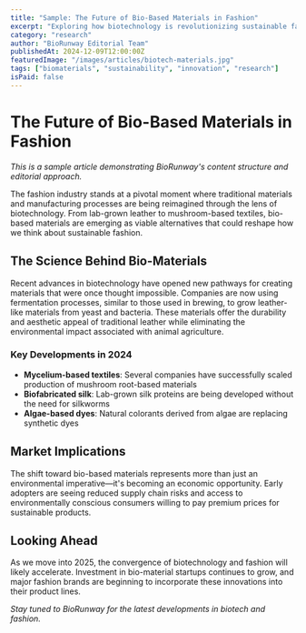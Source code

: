 ```yaml
---
title: "Sample: The Future of Bio-Based Materials in Fashion"
excerpt: "Exploring how biotechnology is revolutionizing sustainable fashion through innovative material development and manufacturing processes."
category: "research"
author: "BioRunway Editorial Team"
publishedAt: 2024-12-09T12:00:00Z
featuredImage: "/images/articles/biotech-materials.jpg"
tags: ["biomaterials", "sustainability", "innovation", "research"]
isPaid: false
---
```


# The Future of Bio-Based Materials in Fashion

*This is a sample article demonstrating BioRunway's content structure and editorial approach.*

The fashion industry stands at a pivotal moment where traditional materials and manufacturing processes are being reimagined through the lens of biotechnology. From lab-grown leather to mushroom-based textiles, bio-based materials are emerging as viable alternatives that could reshape how we think about sustainable fashion.

## The Science Behind Bio-Materials

Recent advances in biotechnology have opened new pathways for creating materials that were once thought impossible. Companies are now using fermentation processes, similar to those used in brewing, to grow leather-like materials from yeast and bacteria. These materials offer the durability and aesthetic appeal of traditional leather while eliminating the environmental impact associated with animal agriculture.

### Key Developments in 2024

- **Mycelium-based textiles**: Several companies have successfully scaled production of mushroom root-based materials
- **Biofabricated silk**: Lab-grown silk proteins are being developed without the need for silkworms
- **Algae-based dyes**: Natural colorants derived from algae are replacing synthetic dyes

## Market Implications

The shift toward bio-based materials represents more than just an environmental imperative—it's becoming an economic opportunity. Early adopters are seeing reduced supply chain risks and access to environmentally conscious consumers willing to pay premium prices for sustainable products.

## Looking Ahead

As we move into 2025, the convergence of biotechnology and fashion will likely accelerate. Investment in bio-material startups continues to grow, and major fashion brands are beginning to incorporate these innovations into their product lines.

*Stay tuned to BioRunway for the latest developments in biotech and fashion.*